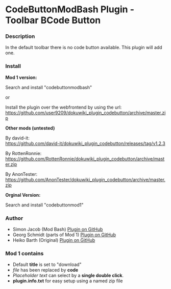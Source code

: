 # CodeButtonModBash Plugin - Toolbar BCode Button



### Description

In the default toolbar there is no code button available. This plugin will add one.

### Install

**Mod 1 version:**

Search and install "codebuttonmodbash"

or

Install the plugin over the webfrontend by using the url:  
https://github.com/user9209/dokuwiki_plugin_codebutton/archive/master.zip


**Other mods (untested)**

By david-it:   
https://github.com/david-it/dokuwiki_plugin_codebutton/releases/tag/v1.2.3

By RottenRonnie:  
https://github.com/RottenRonnie/dokuwiki_plugin_codebutton/archive/master.zip

By AnonTester:  
https://github.com/AnonTester/dokuwiki_plugin_codebutton/archive/master.zip

**Orginal Version:**

Search and install "codebuttonmod1"

### Author
- Simon Jacob (Mod Bash) [Plugin on GitHub](https://github.com/unimetal/dokuwiki_plugin_codebuttonmodbash)
- Georg Schmidt (parts of Mod 1) [Plugin on GitHub](https://github.com/user9209/dokuwiki_plugin_codebutton)
- Heiko Barth (Original) [Plugin on GitHub](https://github.com/casperklein/dokuwiki_plugin_codebutton)

### Mod 1 contains

- Default **title** is set to "download"
- *file* has been replaced by **code**
- *Placeholder text* can select by a **single double click**.
- **plugin.info.txt** for easy setup using a named zip file

